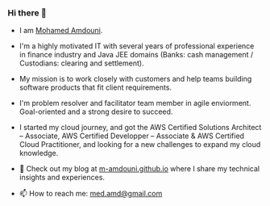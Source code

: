 ### Hi there 👋
- I am [Mohamed Amdouni](https://www.linkedin.com/in/mohamedamdouni/). 
- I'm a highly motivated IT with several years of professional experience in finance industry and Java JEE domains (Banks: cash management / Custodians: clearing and settlement).
- My mission is to work closely with customers and help teams building software products that fit client requirements.
- I'm problem resolver and facilitator team member in agile enviorment. Goal-oriented and a strong desire to succeed.
- I started my cloud journey, and got the AWS Certified Solutions Architect – Associate, AWS Certified Developper – Associate & AWS Certified Cloud Practitioner, and looking for a new challenges to expand my cloud knowledge.
- 📝 Check out my blog at [m-amdouni.github.io](https://m-amdouni.github.io) where I share my technical insights and experiences.

- 📫 How to reach me: med.amd@gmail.com
